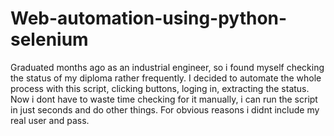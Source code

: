 # Web-automation-using-python-selenium

Graduated months ago as an industrial engineer, so i found myself checking the status of my diploma rather frequently.
I decided to automate the whole process with this script, clicking buttons, loging in, extracting the status. 
Now i dont have to waste time checking for it manually, i can run the script in just seconds and do other things.
For obvious reasons i didnt include my real user and pass.
